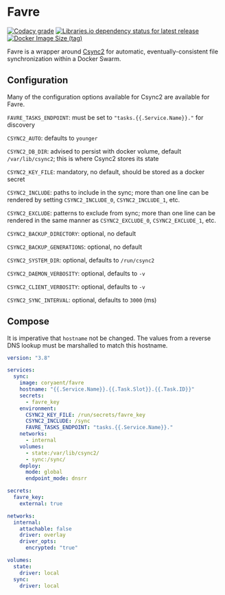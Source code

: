 # Favre
[![Codacy grade](https://img.shields.io/codacy/grade/8218e0ae989143c3b4c3cc6a75235756?style=flat-square)](https://app.codacy.com/gh/coryaent/favre/dashboard)
[![Libraries.io dependency status for latest release](https://img.shields.io/librariesio/release/github/coryaent/favre?style=flat-square)](https://libraries.io/github/coryaent/favre)
[![Docker Image Size (tag)](https://img.shields.io/docker/image-size/coryaent/favre/latest?style=flat-square)](https://hub.docker.com/r/coryaent/favre)

Favre is a wrapper around [Csync2](https://github.com/LINBIT/csync2/blob/master/doc/csync2.adoc) for automatic, eventually-consistent file synchronization within a Docker Swarm.

## Configuration
Many of the configuration options available for Csync2 are available for Favre.

`FAVRE_TASKS_ENDPOINT`: must be set to `"tasks.{{.Service.Name}}."` for discovery

`CSYNC2_AUTO`: defaults to `younger`

`CSYNC2_DB_DIR`: advised to persist with docker volume, default `/var/lib/csync2`; this is where Csync2 stores its state

`CSYNC2_KEY_FILE`: mandatory, no default, should be stored as a docker secret

`CSYNC2_INCLUDE`: paths to include in the sync; more than one line can be rendered by setting `CSYNC2_INCLUDE_0`, `CSYNC2_INCLUDE_1`, etc.

`CSYNC2_EXCLUDE`: patterns to exclude from sync; more than one line can be rendered in the same manner as `CSYNC2_EXCLUDE_0`, `CSYNC2_EXCLUDE_1`, etc.

`CSYNC2_BACKUP_DIRECTORY`: optional, no default

`CSYNC2_BACKUP_GENERATIONS`: optional, no default

`CSYNC2_SYSTEM_DIR`: optional, defaults to `/run/csync2`

`CSYNC2_DAEMON_VERBOSITY`: optional, defaults to `-v`

`CSYNC2_CLIENT_VERBOSITY`: optional, defaults to `-v`

`CSYNC2_SYNC_INTERVAL`: optional, defaults to `3000` (ms)

## Compose
It is imperative that `hostname` not be changed. The values from a reverse DNS lookup must be marshalled to match this hostname.
```yaml
version: "3.8"

services:
  sync:
    image: coryaent/favre
    hostname: "{{.Service.Name}}.{{.Task.Slot}}.{{.Task.ID}}"
    secrets:
      - favre_key
    environment:
      CSYNC2_KEY_FILE: /run/secrets/favre_key
      CSYNC2_INCLUDE: /sync
      FAVRE_TASKS_ENDPOINT: "tasks.{{.Service.Name}}."
    networks:
      - internal
    volumes:
      - state:/var/lib/csync2/
      - sync:/sync/
    deploy:
      mode: global
      endpoint_mode: dnsrr

secrets:
  favre_key:
    external: true

networks:
  internal:
    attachable: false
    driver: overlay
    driver_opts:
      encrypted: "true"

volumes:
  state:
    driver: local
  sync:
    driver: local
```

